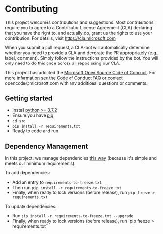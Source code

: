 # Contributing

This project welcomes contributions and suggestions.  Most contributions require you to agree to a
Contributor License Agreement (CLA) declaring that you have the right to, and actually do, grant us
the rights to use your contribution. For details, visit https://cla.microsoft.com.

When you submit a pull request, a CLA-bot will automatically determine whether you need to provide
a CLA and decorate the PR appropriately (e.g., label, comment). Simply follow the instructions
provided by the bot. You will only need to do this once across all repos using our CLA.

This project has adopted the [Microsoft Open Source Code of Conduct](https://opensource.microsoft.com/codeofconduct/).
For more information see the [Code of Conduct FAQ](https://opensource.microsoft.com/codeofconduct/faq/) or
contact [opencode@microsoft.com](mailto:opencode@microsoft.com) with any additional questions or comments.

## Getting started

+ Install [python >= 3.7.2](https://www.python.org/downloads/)
+ Ensure you have [pip](https://pip.pypa.io/en/stable/installing/)
+ `cd src`
+ `pip install -r requirements.txt`
+ Ready to code and run

## Dependency Management

In this project, we manage dependencies [this way](https://www.kennethreitz.org/essays/a-better-pip-workflow) (because it's simple and meets our minimum requirements).

To add dependencies:

+ Add an entry to `requirements-to-freeze.txt`
+ Then run `pip install -r requirements-to-freeze.txt`
+ Finally, when ready to lock versions (before release), run `pip freeze > requirements.txt`

To update dependencies:

+ Run `pip install -r requirements-to-freeze.txt --upgrade`
+ Finally, when ready to lock versions (before release), run `pip freeze > requirements.txt``